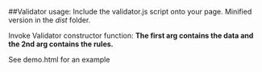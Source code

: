 ##Validator usage:
Include the validator.js script onto your page. Minified version in the _dist_ folder.

Invoke Validator constructor function:
__The first arg contains the data and the 2nd arg contains the rules.__ 

See demo.html for an example